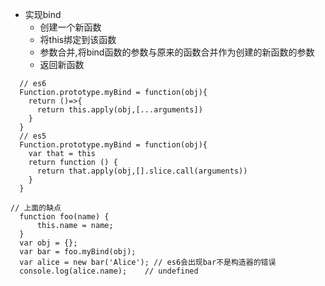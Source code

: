 - 实现bind
  - 创建一个新函数
  - 将this绑定到该函数
  - 参数合并,将bind函数的参数与原来的函数合并作为创建的新函数的参数
  - 返回新函数
```
  // es6
  Function.prototype.myBind = function(obj){
    return ()=>{
      return this.apply(obj,[...arguments])
    }
  }
  // es5
  Function.prototype.myBind = function(obj){
    var that = this
    return function () {
      return that.apply(obj,[].slice.call(arguments))
    }
  }
```
```
// 上面的缺点
  function foo(name) {
      this.name = name;
  }
  var obj = {};
  var bar = foo.myBind(obj);
  var alice = new bar('Alice'); // es6会出现bar不是构造器的错误
  console.log(alice.name);    // undefined
```